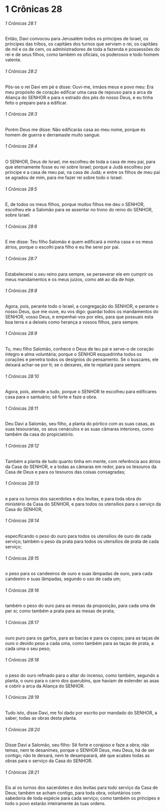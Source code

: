 # 1 Crônicas 28

###### 1 Crônicas 28:1

Então, Davi convocou para Jerusalém todos os príncipes de Israel, os príncipes das tribos, os capitães dos turnos que serviam o rei, os capitães de mil e os de cem, os administradores de toda a fazenda e possessões do rei e de seus filhos, como também os oficiais, os poderosos e todo homem valente.

###### 1 Crônicas 28:2

Pôs-se o rei Davi em pé e disse: Ouvi-me, irmãos meus e povo meu: Era meu propósito de coração edificar uma casa de repouso para a arca da Aliança do SENHOR e para o estrado dos pés do nosso Deus, e eu tinha feito o preparo para a edificar.

###### 1 Crônicas 28:3

Porém Deus me disse: Não edificarás casa ao meu nome, porque és homem de guerra e derramaste muito sangue.

###### 1 Crônicas 28:4

O SENHOR, Deus de Israel, me escolheu de toda a casa de meu pai, para que eternamente fosse eu rei sobre Israel; porque a Judá escolheu por príncipe e a casa de meu pai, na casa de Judá; e entre os filhos de meu pai se agradou de mim, para me fazer rei sobre todo o Israel.

###### 1 Crônicas 28:5

E, de todos os meus filhos, porque muitos filhos me deu o SENHOR, escolheu ele a Salomão para se assentar no trono do reino do SENHOR, sobre Israel.

###### 1 Crônicas 28:6

E me disse: Teu filho Salomão é quem edificará a minha casa e os meus átrios, porque o escolhi para filho e eu lhe serei por pai.

###### 1 Crônicas 28:7

Estabelecerei o seu reino para sempre, se perseverar ele em cumprir os meus mandamentos e os meus juízos, como até ao dia de hoje.

###### 1 Crônicas 28:8

Agora, pois, perante todo o Israel, a congregação do SENHOR, e perante o nosso Deus, que me ouve, eu vos digo: guardai todos os mandamentos do SENHOR, vosso Deus, e empenhai-vos por eles, para que possuais esta boa terra e a deixeis como herança a vossos filhos, para sempre.

###### 1 Crônicas 28:9

Tu, meu filho Salomão, conhece o Deus de teu pai e serve-o de coração íntegro e alma voluntária; porque o SENHOR esquadrinha todos os corações e penetra todos os desígnios do pensamento. Se o buscares, ele deixará achar-se por ti; se o deixares, ele te rejeitará para sempre.

###### 1 Crônicas 28:10

Agora, pois, atende a tudo, porque o SENHOR te escolheu para edificares casa para o santuário; sê forte e faze a obra.

###### 1 Crônicas 28:11

Deu Davi a Salomão, seu filho, a planta do pórtico com as suas casas, as suas tesourarias, os seus cenáculos e as suas câmaras interiores, como também da casa do propiciatório.

###### 1 Crônicas 28:12

Também a planta de tudo quanto tinha em mente, com referência aos átrios da Casa do SENHOR, e a todas as câmaras em redor, para os tesouros da Casa de Deus e para os tesouros das coisas consagradas;

###### 1 Crônicas 28:13

e para os turnos dos sacerdotes e dos levitas, e para toda obra do ministério da Casa do SENHOR, e para todos os utensílios para o serviço da Casa do SENHOR,

###### 1 Crônicas 28:14

especificando o peso do ouro para todos os utensílios de ouro de cada serviço; também o peso da prata para todos os utensílios de prata de cada serviço;

###### 1 Crônicas 28:15

o peso para os candeeiros de ouro e suas lâmpadas de ouro, para cada candeeiro e suas lâmpadas, segundo o uso de cada um;

###### 1 Crônicas 28:16

também o peso do ouro para as mesas da proposição, para cada uma de per si; como também a prata para as mesas de prata;

###### 1 Crônicas 28:17

ouro puro para os garfos, para as bacias e para os copos; para as taças de ouro o devido peso a cada uma, como também para as taças de prata, a cada uma o seu peso;

###### 1 Crônicas 28:18

o peso do ouro refinado para o altar do incenso, como também, segundo a planta, o ouro para o carro dos querubins, que haviam de estender as asas e cobrir a arca da Aliança do SENHOR.

###### 1 Crônicas 28:19

Tudo isto, disse Davi, me foi dado por escrito por mandado do SENHOR, a saber, todas as obras desta planta.

###### 1 Crônicas 28:20

Disse Davi a Salomão, seu filho: Sê forte e corajoso e faze a obra; não temas, nem te desanimes, porque o SENHOR Deus, meu Deus, há de ser contigo; não te deixará, nem te desamparará, até que acabes todas as obras para o serviço da Casa do SENHOR.

###### 1 Crônicas 28:21

Eis aí os turnos dos sacerdotes e dos levitas para todo serviço da Casa de Deus; também se acham contigo, para toda obra, voluntários com sabedoria de toda espécie para cada serviço; como também os príncipes e todo o povo estarão inteiramente às tuas ordens.


